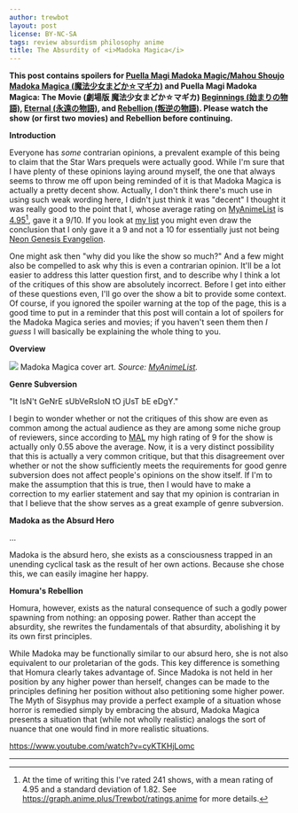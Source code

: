```yaml
---
author: trewbot
layout: post
license: BY-NC-SA
tags: review absurdism philosophy anime
title: The Absurdity of <i>Madoka Magica</i>
---
```


**This post contains spoilers for [Puella Magi Madoka Magic/Mahou Shoujo Madoka
Magica (魔法少女まどか☆マギカ)][1] and Puella Magi Madoka Magica: The Movie
(劇場版 魔法少女まどか☆マギカ) [Beginnings (始まりの物語)][2], [Eternal
(永遠の物語)][3], and [Rebellion (叛逆の物語)][4]. Please watch the show (or
first two movies) and Rebellion before continuing.**

**Introduction**

Everyone has *some* contrarian opinions, a prevalent example of this being to
claim that the Star Wars prequels were actually good. While I'm sure that I
have plenty of these opinions laying around myself, the one that always seems to
throw me off upon being reminded of it is that Madoka Magica is actually a
pretty decent show. Actually, I don't think there's much use in using such weak
wording here, I didn't just think it was "decent" I thought it was really good
to the point that I, whose average rating on [MyAnimeList][7] is [4.95][8][^1],
gave it a 9/10. If you look at [my list][5] you might even draw the conclusion
that I only gave it a 9 and not a 10 for essentially just not being [Neon
Genesis Evangelion][6].

[^1]:   At the time of writing this I've rated 241 shows, with a mean rating of
        4.95 and a standard deviation of 1.82. See
        <https://graph.anime.plus/Trewbot/ratings,anime> for more details.

One might ask then "why did you like the show so much?" And a few might also be
compelled to ask why this is even a contrarian opinion. It'll be a lot easier to
address this latter question first, and to describe why I think a lot of the
critiques of this show are absolutely incorrect. Before I get into either of
these questions even, I'll go over the show a bit to provide some context. Of
course, if you ignored the spoiler warning at the top of the page, this is a
good time to put in a reminder that this post will contain a lot of spoilers for
the Madoka Magica series and movies; if you haven't seen them then *I guess* I
will basically be explaining the whole thing to you.

**Overview**

<div class="pullquote image">
<img src="https://myanimelist.cdn-dena.com/images/anime/11/55225l.jpg">
Madoka Magica cover art. <i>Source:
<a href="https://myanimelist.net/anime/9756/-/pics">MyAnimeList</a>.</i>
</div>

**Genre Subversion**

"It IsN't GeNrE sUbVeRsIoN tO jUsT bE eDgY."

I begin to wonder whether or not the critiques of this show are even as common
among the actual audience as they are among some niche group of reviewers, since
according to [MAL][7] my high rating of 9 for the show is actually only 0.55
above the average. Now, it is a very distinct possibility that this is actually
a very common critique, but that this disagreement over whether or not the show
sufficiently meets the requirements for good genre subversion does not affect
people's opinions on the show itself. If I'm to make the assumption that this is
true, then I would have to make a correction to my earlier statement and say
that my opinion is contrarian in that I believe that the show serves as a great
example of genre subversion.

**Madoka as the Absurd Hero**

...

Madoka is the absurd hero, she exists as a consciousness trapped in an unending
cyclical task as the result of her own actions. Because she chose this, we can
easily imagine her happy.

**Homura's Rebellion**

Homura, however, exists as the natural consequence of such a godly power
spawning from nothing: an opposing power. Rather than accept the absurdity, she
rewrites the fundamentals of that absurdity, abolishing it by its own first
principles.

While Madoka may be functionally similar to our absurd hero, she is not also
equivalent to our proletarian of the gods. This key difference is something that
Homura clearly takes advantage of. Since Madoka is not held in her position by
any higher power than herself, changes can be made to the principles defining
her position without also petitioning some higher power. The Myth of Sisyphus
may provide a perfect example of a situation whose horror is remedied simply by
embracing the absurd, Madoka Magica presents a situation that (while not wholly
realistic) analogs the sort of nuance that one would find in more realistic
situations.

<https://www.youtube.com/watch?v=cyKTKHjLomc>

[1]:    https://myanimelist.net/anime/9756
[2]:    https://myanimelist.net/anime/11977
[3]:    https://myanimelist.net/anime/11979
[4]:    https://myanimelist.net/anime/11981
[7]:    https://myanimelist.net
[8]:    https://myanimelist.net/profile/Trewbot
[5]:    https://myanimelist.net/animelist/Trewbot?status=2&order=4
[6]:    https://myanimelist.net/anime/30

---
